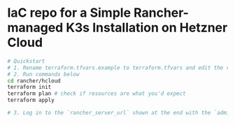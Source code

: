 # IaC repo for a Simple Rancher-managed K3s Installation on Hetzner Cloud

```sh
# Quickstart
# 1. Rename terraform.tfvars.example to terraform.tfvars and edit the variables
# 2. Run commands below
cd rancher/hcloud
terraform init
terraform plan # check if resources are what you'd expect
terraform apply

# 3. Log in to the `rancher_server_url` shown at the end with the `admin` user and the password you defined in `rancher_server_admin_password`
```